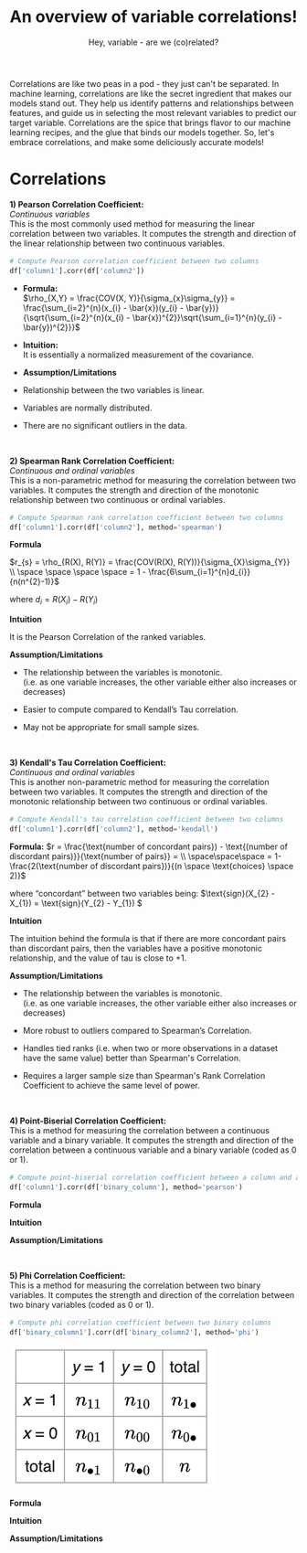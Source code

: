 ﻿---
layout: post
title: An overview of variable correlations!
subtitle: Hey, variable - are we (co)related?
katex: true
image: /img/correlations/small-correlation-and-causation.webp
bigimg: /img/correlations/correlation_big_logo.png
tags: [machine-learning, mathematics, correlation]
---

Correlations are like two peas in a pod - they just can't be separated. In machine learning, correlations are like the secret ingredient that makes our models stand out. They help us identify patterns and relationships between features, and guide us in selecting the most relevant variables to predict our target variable. Correlations are the spice that brings flavor to our machine learning recipes, and the glue that binds our models together. So, let's embrace correlations, and make some deliciously accurate models!

# Correlations

**1) Pearson Correlation Coefficient:** <br>
*Continuous variables* <br>
This is the most commonly used method for measuring the linear correlation between two variables. It computes the strength and direction of the linear relationship between two continuous variables.
```python
# Compute Pearson correlation coefficient between two columns
df['column1'].corr(df['column2'])
```

- **Formula:** <br>
$\rho_{X,Y} = \frac{COV(X, Y)}{\sigma_{x}\sigma_{y}} = \frac{\sum_{i=2}^{n}(x_{i} - \bar{x})(y_{i} - \bar{y})}{\sqrt{\sum_{i=2}^{n}(x_{i} - \bar{x})^{2}}\sqrt{\sum_{i=1}^{n}(y_{i} - \bar{y})^{2}}}$ 

- **Intuition:** <br>
It is essentially a normalized measurement of the covariance.

- **Assumption/Limitations** <br>
- Relationship between the two variables is linear. <br>
- Variables are normally distributed. <br>
- There are no significant outliers in the data. <br>
<br>

**2) Spearman Rank Correlation Coefficient:** <br>
*Continuous and ordinal variables* <br>
This is a non-parametric method for measuring the correlation between two variables. It computes the strength and direction of the monotonic relationship between two continuous or ordinal variables.
```python
# Compute Spearman rank correlation coefficient between two columns
df['column1'].corr(df['column2'], method='spearman')
```

**Formula**

$r_{s} = \rho_{R(X), R(Y)} = \frac{COV(R(X), R(Y))}{\sigma_{X}\sigma_{Y}} \\ \space \space \space \space = 1 - \frac{6\sum_{i=1}^{n}d_{i}}{n(n^{2}-1)}$ 

where $d_{i} = R(X_{i}) - R(Y_{i})$

**Intuition**

It is the Pearson Correlation of the ranked variables.

**Assumption/Limitations**

- The relationship between the variables is monotonic. <br>
(i.e. as one variable increases, the other variable either also increases or decreases)

- Easier to compute compared to Kendall’s Tau correlation.

- May not be appropriate for small sample sizes.


<br>

**3) Kendall's Tau Correlation Coefficient:** <br>
*Continuous and ordinal variables* <br>
This is another non-parametric method for measuring the correlation between two variables. It computes the strength and direction of the monotonic relationship between two continuous or ordinal variables.
```python
# Compute Kendall's tau correlation coefficient between two columns
df['column1'].corr(df['column2'], method='kendall')
```

**Formula:**
$r = \frac{\text{number of concordant pairs}) - \text{(number of discordant pairs)}}{\text{number of pairs}} = \\ \space\space\space = 1-\frac{2(\text{number of discordant pairs})}{(n \space \text{choices} \space 2)}$

where “concordant” between two variables being:
$\text{sign}(X_{2} - X_{1}) = \text{sign}(Y_{2} - Y_{1}) $

**Intuition**

The intuition behind the formula is that if there are more concordant pairs than discordant pairs, then the variables have a positive monotonic relationship, and the value of tau is close to +1.

**Assumption/Limitations**

- The relationship between the variables is monotonic. <br>
(i.e. as one variable increases, the other variable either also increases or decreases)

- More robust to outliers compared to Spearman’s Correlation.

- Handles tied ranks (i.e. when two or more observations in a dataset have the same value) better than Spearman's Correlation.

- Requires a larger sample size than Spearman's Rank Correlation Coefficient to achieve the same level of power.

<br>

**4) Point-Biserial Correlation Coefficient:** <br>
This is a method for measuring the correlation between a continuous variable and a binary variable. It computes the strength and direction of the correlation between a continuous variable and a binary variable (coded as 0 or 1).
```python
# Compute point-biserial correlation coefficient between a column and a binary column
df['column1'].corr(df['binary_column'], method='pearson')
```

**Formula**

**Intuition**

**Assumption/Limitations**

<br>

**5) Phi Correlation Coefficient:** <br>
This is a method for measuring the correlation between two binary variables. It computes the strength and direction of the correlation between two binary variables (coded as 0 or 1).
```python
# Compute phi correlation coefficient between two binary columns
df['binary_column1'].corr(df['binary_column2'], method='phi')
```

![](/img/correlations/groups.png)

**Formula**

**Intuition**

**Assumption/Limitations**